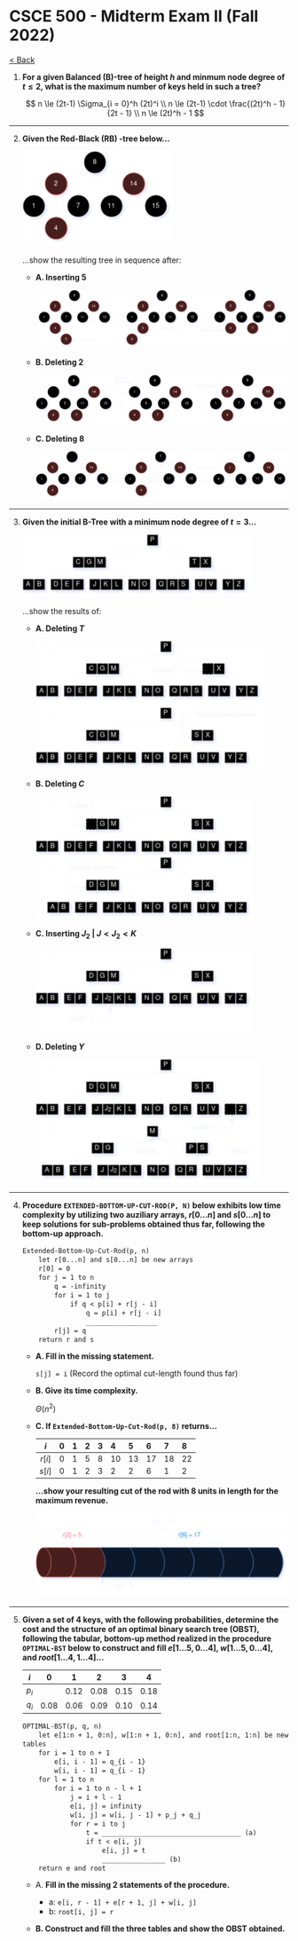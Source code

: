 # CSCE 500 - Midterm Exam II (Fall 2022)
[< Back](../toc.md)

1. **For a given Balanced (B)-tree of height $h$ and minmum node degree of $t\le2$, what is the maximum number of keys held in such a tree?**

    $$
    n \le (2t-1) \Sigma_{i = 0}^h (2t)^i            \\
    n \le (2t-1) \cdot \frac{(2t)^h - 1}{2t - 1}    \\
    n \le (2t)^h - 1
    $$

---
 
2. **Given the Red-Black (RB) -tree below...**

    <img src="../images/CSCE500-MidtermII-Fall2022-2.png">

    ...show the resulting tree in sequence after:

    * **A. Inserting 5**

        <img src="../images/CSCE500-MidtermII-Fall2022-2a.png">

    * **B. Deleting 2**

        <img src="../images/CSCE500-MidtermII-Fall2022-2b.png">

    * **C. Deleting 8**

        <img src="../images/CSCE500-MidtermII-Fall2022-2c.png">

---

3. **Given the initial B-Tree with a minimum node degree of $t=3$...**

    <img src="../images/CSCE500-MidtermII-Fall2022-3.png">

    ...show the results of:

    * **A. Deleting $T$**

        <img src="../images/CSCE500-MidtermII-Fall2022-3a.png">

    * **B. Deleting $C$**

        <img src="../images/CSCE500-MidtermII-Fall2022-3b.png">

    * **C. Inserting $J_2$ | $J \lt J_2 \lt K$**

        <img src="../images/CSCE500-MidtermII-Fall2022-3c.png">

    * **D. Deleting $Y$**

        <img src="../images/CSCE500-MidtermII-Fall2022-3d.png">

---

 4. **Procedure `EXTENDED-BOTTOM-UP-CUT-ROD(P, N)` below exhibits low time complexity by utilizing two auziliary arrays, $r[0 \dots n]$ and $s[0 \dots n]$ to keep solutions for sub-problems obtained thus far, following the bottom-up approach.**

    ```
    Extended-Bottom-Up-Cut-Rod(p, n)
        let r[0...n] and s[0...n] be new arrays
        r[0] = 0
        for j = 1 to n
            q = -infinity
            for i = 1 to j
                if q < p[i] + r[j - i]
                    q = p[i] + r[j - i]
                    __________________
            r[j] = q
        return r and s
    ```

    * **A. Fill in the missing statement.**

        `s[j] = i` (Record the optimal cut-length found thus far)

    * **B. Give its time complexity.**

        $\Theta(n^2)$

    * **C. If `Extended-Bottom-Up-Cut-Rod(p, 8)` returns...**
    
        | $i$       | 0 | 1 | 2 | 3 | 4     | 5     | 6     | 7     | 8     |
        |:---------:|---|---|---|---|-------|-------|-------|-------|-------|
        | $r[i]$    | 0 | 1 | 5 | 8 | 10    | 13    | 17    | 18    | 22    |
        | $s[i]$    | 0 | 1 | 2 | 3 | 2     | 2     | 6     | 1     | 2     |

        **...show your resulting cut of the rod with 8 units in length for the maximum revenue.**

        <img src="../images/CSCE500-MidtermII-Fall2022-4c.png">

---

5. **Given a set of 4 keys, with the following probabilities, determine the cost and the structure of an optimal binary search tree (OBST), following the tabular, bottom-up method realized in the procedure `OPTIMAL-BST` below to construct and fill $e[1 \dots 5, 0 \dots 4]$, $w[1 \dots 5, 0 \dots 4]$, and $root[1 \dots 4, 1 \dots 4]$...**

    | $i$   | 0     | 1     | 2     | 3     | 4     |
    |:-----:|:-----:|:-----:|:-----:|:-----:|:-----:|
    | $p_i$ |       | 0.12  | 0.08  | 0.15  | 0.18  |
    | $q_i$ | 0.08  | 0.06  | 0.09  | 0.10  | 0.14  |

    ```
    OPTIMAL-BST(p, q, n)
        let e[1:n + 1, 0:n], w[1:n + 1, 0:n], and root[1:n, 1:n] be new tables
        for i = 1 to n + 1
            e[i, i - 1] = q_{i - 1}
            w[i, i - 1] = q_{i - 1}
        for l = 1 to n
            for i = 1 to n - l + 1
                j = i + l - 1
                e[i, j] = infinity
                w[i, j] = w[i, j - 1] + p_j + q_j
                for r = i to j
                    t = ___________________________________ (a)
                    if t < e[i, j]
                        e[i, j] = t
                        ________________ (b)
        return e and root
    ```

    * A. **Fill in the missing 2 statements of the procedure.**

        * a: `e[i, r - 1] + e[r + 1, j] + w[i, j]`
        * b: `root[i, j] = r`

    * **B. Construct and fill the three tables and show the OBST obtained.**